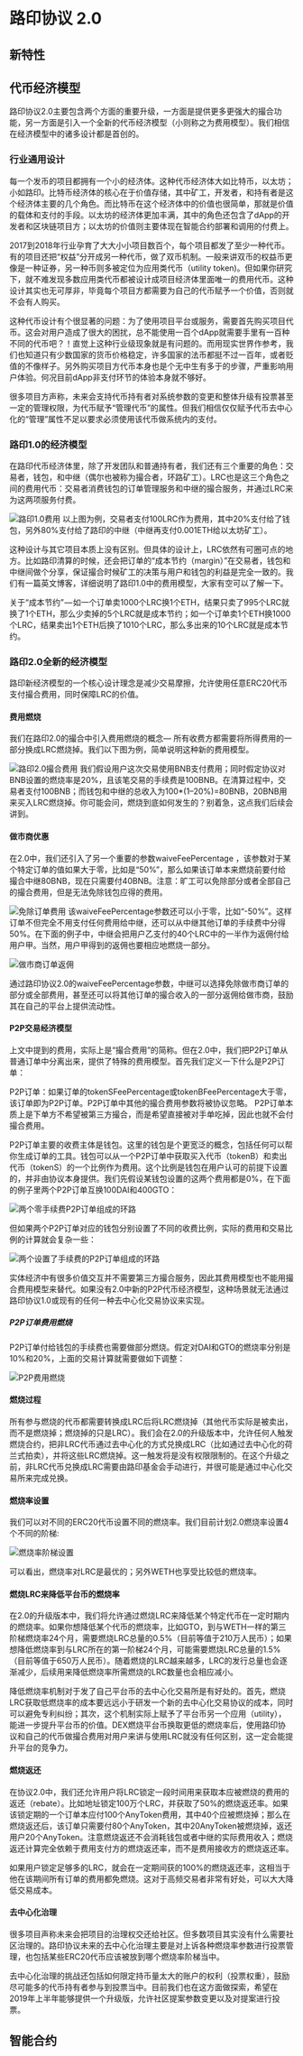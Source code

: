 # 路印协议 2.0

## 新特性

## 代币经济模型

路印协议2.0主要包含两个方面的重要升级，一方面是提供更多更强大的撮合功能，另一方面是引入一个全新的代币经济模型（小则称之为费用模型）。我们相信在经济模型中的诸多设计都是首创的。


### 行业通用设计
每一个发币的项目都拥有一个小的经济体。这种代币经济体大如比特币，以太坊；小如路印。比特币经济体的核心在于价值存储，其中矿工，开发者，和持有者是这个经济体主要的几个角色。而比特币在这个经济体中的价值也很简单，那就是价值的载体和支付的手段。以太坊的经济体更加丰满，其中的角色还包含了dApp的开发者和区块链项目方；以太坊的价值则主要体现在智能合约部署和调用的付费上。

2017到2018年行业孕育了大大小小项目数百个，每个项目都发了至少一种代币。有的项目还把“权益”分开成另一种代币，做了双币机制。一般来讲双币的权益币更像是一种证券，另一种币则多被定位为应用类代币（utility token)。但如果你研究下，就不难发现多数应用类代币都被设计成项目经济体里面唯一的费用代币。这种设计其实也无可厚非，毕竟每个项目方都需要为自己的代币赋予一个价值，否则就不会有人购买。

这种代币设计有个很显著的问题：为了使用项目平台或服务，需要首先购买项目代币。这会对用户造成了很大的困扰，总不能使用一百个dApp就需要手里有一百种不同的代币吧？！直觉上这种行业级现象就是有问题的。而用现实世界作参考，我们也知道只有少数国家的货币价格稳定，许多国家的法币都挺不过一百年，或者贬值的不像样子。另外购买项目方代币本身也是个无中生有多于的步骤，严重影响用户体验。何况目前dApp非支付环节的体验本身就不够好。

很多项目方声称，未来会支持代币持有者对系统参数的变更和整体升级有投票甚至一定的管理权限，为代币赋予“管理代币”的属性。但我们相信仅仅赋予代币去中心化的“管理”属性不足以要求必须使用该代币做系统内的支付。

### 路印1.0的经济模型
在路印代币经济体里，除了开发团队和普通持有者，我们还有三个重要的角色：交易者，钱包，和中继（偶尔也被称为撮合者，环路矿工）。LRC也是这三个角色之间的费用代币：交易者消费钱包的订单管理服务和中继的撮合服务，并通过LRC来为这两项服务付费。



![路印1.0费用](/_media/feemodel/1.png)
以上图为例，交易者支付100LRC作为费用，其中20%支付给了钱包，另外80%支付给了路印的中继（中继再支付0.001ETH给以太坊矿工）。

这种设计与其它项目本质上没有区别。但具体的设计上，LRC依然有可圈可点的地方。比如路印清算的时候，还会把订单的“成本节约（margin）”在交易者，钱包和中继间做个分享，保证撮合时候矿工的决策与用户和钱包的利益是完全一致的。我们有一篇英文博客，详细说明了路印1.0中的费用模型，大家有空可以了解一下。

关于“成本节约” — 如一个订单卖1000个LRC换1个ETH，结果只卖了995个LRC就换了1个ETH，那么少卖掉的5个LRC就是成本节约；如一个订单卖1个ETH换1000个LRC，结果卖出1个ETH后换了1010个LRC，那么多出来的10个LRC就是成本节约。

### 路印2.0全新的经济模型
路印新经济模型的一个核心设计理念是减少交易摩擦，允许使用任意ERC20代币支付撮合费用，同时保障LRC的价值。

#### 费用燃烧
我们在路印2.0的撮合中引入费用燃烧的概念— 所有收费方都需要将所得费用的一部分换成LRC燃烧掉。我们以下图为例，简单说明这种新的费用模型。



![路印2.0撮合费用](/_media/feemodel/2.png)
我们假设用户这次交易使用BNB支付费用；同时假定协议对BNB设置的燃烧率是20%，且该笔交易的手续费是100BNB。在清算过程中，交易者支付100BNB；而钱包和中继的总收入为100*(1–20%)=80BNB，20BNB用来买入LRC燃烧掉。你可能会问，燃烧到底如何发生的？别着急，这点我们后续会讲到。

#### 做市商优惠
在2.0中，我们还引入了另一个重要的参数waiveFeePercentage ，该参数对于某个特定订单的值如果大于零，比如是“50%”，那么如果该订单本来燃烧前要付给撮合中继80BNB，现在只需要付40BNB。注意：旷工可以免除部分或者全部自己的撮合费用，但是无法免除钱包应得的费用。



![免除订单费用](/_media/feemodel/3.png)
该waiveFeePercentage参数还可以小于零，比如“-50%”。这样订单不但完全不用支付任何费用给中继，还可以从中继其他订单的手续费中分得50%。在下面的例子中，中继会把用户乙支付的40个LRC中的一半作为返佣付给用户甲。当然，用户甲得到的返佣也要相应地燃烧一部分。


![做市商订单返佣](/_media/feemodel/4.png)

通过路印协议2.0的waiveFeePercentage参数，中继可以选择免除做市商订单的部分或全部费用，甚至还可以将其他订单的撮合收入的一部分返佣给做市商，鼓励其在自己的平台上提供流动性。

#### P2P交易经济模型
上文中提到的费用，实际上是“撮合费用”的简称。但在2.0中，我们把P2P订单从普通订单中分离出来，提供了特殊的费用模型。首先我们定义一下什么是P2P订单：

P2P订单：如果订单的tokenSFeePercentage或tokenBFeePercentage大于零，该订单即为P2P订单。P2P订单中其他的撮合费用参数将被协议忽略。
P2P订单本质上是下单方不希望被第三方撮合，而是希望直接被对手单吃掉，因此也就不会付撮合费用。

P2P订单主要的收费主体是钱包。这里的钱包是个更宽泛的概念，包括任何可以帮你生成订单的工具。钱包可以从一个P2P订单中获取买入代币（tokenB）和卖出代币（tokenS）的一个比例作为费用。这个比例是钱包在用户认可的前提下设置的，并非由协议本身提供。我们先假设某钱包设置的这两个费用都是0%，在下面的例子里两个P2P订单互换100DAI和400GTO：


![两个零手续费P2P订单组成的环路](/_media/feemodel/5.png)

但如果两个P2P订单对应的钱包分别设置了不同的收费比例，实际的费用和交易比例的计算就会复杂一些：

![两个设置了手续费的P2P订单组成的环路](/_media/feemodel/6.png)

实体经济中有很多价值交互并不需要第三方撮合服务，因此其费用模型也不能用撮合费用模型来替代。如果没有2.0中新的P2P代币经济模型，这种场景就无法通过路印协议1.0或现有的任何一种去中心化交易协议来实现。

##### P2P订单费用燃烧
P2P订单付给钱包的手续费也需要做部分燃烧。假定对DAI和GTO的燃烧率分别是10%和20%，上面的交易计算就需要做如下调整：

![P2P费用燃烧](/_media/feemodel/7.png)


#### 燃烧过程
所有参与燃烧的代币都需要转换成LRC后将LRC燃烧掉（其他代币实际是被卖出，而不是燃烧掉；燃烧掉的只是LRC）。我们会在2.0的升级版本中，允许任何人触发燃烧合约，把非LRC代币通过去中心化的方式兑换成LRC（比如通过去中心化的荷兰式拍卖），并将这些LRC燃烧掉。这一触发将是没有权限限制的。在这个升级之前，非LRC代币兑换成LRC需要由路印基金会手动进行，并很可能是通过中心化交易所来完成兑换。

#### 燃烧率设置
我们可以对不同的ERC20代币设置不同的燃烧率。我们目前计划2.0燃烧率设置4个不同的阶梯:


![燃烧率阶梯设置](/_media/feemodel/8.jpeg)



可以看出，燃烧率对LRC是最优的；另外WETH也享受比较低的燃烧率。

#### 燃烧LRC来降低平台币的燃烧率
在2.0的升级版本中，我们将允许通过燃烧LRC来降低某个特定代币在一定时期内的燃烧率。如果你想降低某个代币的燃烧率，比如GTO，到与WETH一样的第三阶梯燃烧率24个月，需要燃烧LRC总量的0.5%（目前等值于210万人民币）；如果想降低燃烧率到与LRC所在的第一阶梯24个月，可能需要燃烧LRC总量的1.5%（目前等值于650万人民币）。随着燃烧的LRC越来越多，LRC的发行总量也会逐渐减少，后续用来降低燃烧率所需燃烧的LRC数量也会相应减小。

降低燃烧率机制对于发了自己平台币的去中心化交易所是有好处的。首先，燃烧LRC获取低燃烧率的成本要远远小于研发一个新的去中心化交易协议的成本，同时可以避免专利纠纷；其次，这个机制实际上赋予了平台币另一个应用（utility），能进一步提升平台币的价值。DEX燃烧平台币换取更低的燃烧率后，使用路印协议和自己的代币做撮合费用对用户来讲与使用LRC就没有任何区别，这一定会能提升平台的竞争力。

#### 燃烧返还
在协议2.0中，我们还允许用户将LRC锁定一段时间用来获取本应被燃烧的费用的返还（rebate）。比如地址锁定100万个LRC，并获取了50%的燃烧返还率。如果该锁定期的一个订单本应付100个AnyToken费用，其中40个应被燃烧掉；那么在燃烧返还后，该订单只需要付80个AnyToken，其中20AnyToken被燃烧掉，返还用户20个AnyToken。注意燃烧返还不会消耗钱包或者中继的实际费用收入；燃烧返还计算完全依赖于费用支付方的燃烧返还率，而不是费用接收方的燃烧返还率。

如果用户锁定足够多的LRC，就会在一定期间获的100%的燃烧返还率，这相当于他在该期间所有订单的费用都免燃烧。这对于高频交易者非常有好处，可以大大降低交易成本。

#### 去中心化治理
很多项目声称未来会把项目的治理权交还给社区。但多数项目其实没有什么需要社区治理的。路印协议未来的去中心化治理主要是对上诉各种燃烧率参数进行投票管理，也包括某些ERC20代币应该被放到哪个燃烧率阶梯当中。

去中心化治理的挑战还包括如何限定持币量太大的账户的权利（投票权重），鼓励尽可能多的代币持有者参与到投票当中。目前我们也在这方面做探索，希望在2019年上半年能够提供一个升级版，允许社区提案参数变更以及对提案进行投票。

## 智能合约